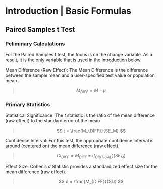 # Introduction | Basic Formulas

## Paired Samples t Test

### Peliminary Calculations

For the Paired Samples t test, the focus is on the change variable. As a result, it is the only variable that is used in the Introduction below.

Mean Difference (Raw Effect): The Mean Difference is the difference between the sample mean and a user-specified test value or population mean.

> $$ M_{DIFF} = M - \mu $$

### Primary Statistics

Statistical Significance: The *t* statistic is the ratio of the mean difference (raw effect) to the standard error of the mean.

> $$ t = \frac{M_{DIFF}}{SE_M} $$

Confidence Interval: For this test, the appropriate confidence interval is around (centered on) the mean difference (raw effect).

> $$ CI_{DIFF} = M_{DIFF} \pm (t_{CRITICAL} ) (SE_M) $$

Effect Size: Cohen’s *d* Statistic provides a standardized effect size for the mean difference (raw effect).

> $$ d = \frac{M_{DIFF}}{SD} $$
